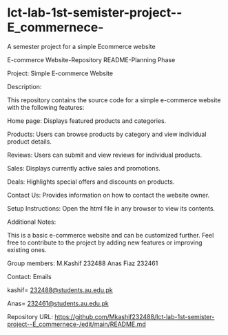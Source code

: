 # Ict-lab-1st-semister-project--E_commernece-
A semester project for a simple Ecommerce website


E-commerce Website-Repository README-Planning Phase

Project: Simple E-commerce Website

Description:


This repository contains the source code for a simple e-commerce website with the following features:


Home page: Displays featured products and categories.

Products: Users can browse products by category and view individual product details.

Reviews: Users can submit and view reviews for individual products.

Sales: Displays currently active sales and promotions.

Deals: Highlights special offers and discounts on products.

Contact Us: Provides information on how to contact the website owner.



Setup Instructions:
Open the html file in any browser to view its contents.


Additional Notes:

This is a basic e-commerce website and can be customized further.
Feel free to contribute to the project by adding new features or improving existing ones.


Group members:
M.Kashif 232488
Anas Fiaz 232461


Contact:
Emails

kashif= 232488@students.au.edu.pk

Anas= 232461@students.au.edu.pk


Repository URL:
https://github.com/Mkashif232488/Ict-lab-1st-semister-project--E_commernece-/edit/main/README.md

